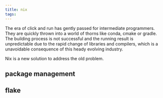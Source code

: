 ```yaml
---
title: nix
tags:
---
```


The era of click and run has gently passed for intermediate programmers. They are quickly thrown into a world of thorns like conda, cmake or gradle. The building process is not successful and the running result is unpredictable due to the rapid change of libraries and compilers, which is a unavoidable consequence of this heady evolving industry.

Nix is a new solution to address the old problem.

## package management

## flake
